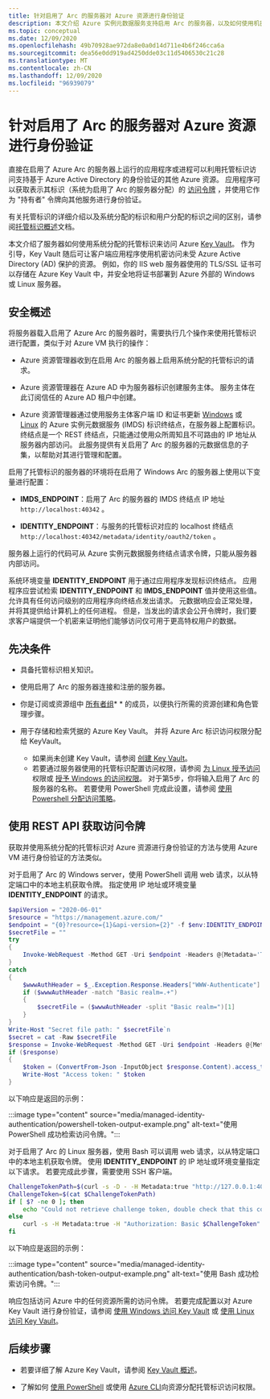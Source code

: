 ```yaml
---
title: 针对启用了 Arc 的服务器对 Azure 资源进行身份验证
description: 本文介绍 Azure 实例元数据服务支持启用 Arc 的服务器，以及如何使用机密对 Azure 资源和本地进行身份验证。
ms.topic: conceptual
ms.date: 12/09/2020
ms.openlocfilehash: 49b70928ae972da8e0a0d14d711e4b6f246cca6a
ms.sourcegitcommit: dea56e0dd919ad4250dde03c11d5406530c21c28
ms.translationtype: MT
ms.contentlocale: zh-CN
ms.lasthandoff: 12/09/2020
ms.locfileid: "96939079"
---
```

# <a name="authenticate-against-azure-resources-with-arc-enabled-servers"></a>针对启用了 Arc 的服务器对 Azure 资源进行身份验证

直接在启用了 Azure Arc 的服务器上运行的应用程序或进程可以利用托管标识访问支持基于 Azure Active Directory 的身份验证的其他 Azure 资源。 应用程序可以获取表示其标识（系统为启用了 Arc 的服务器分配）的 [访问令牌](../../active-directory/develop/developer-glossary.md#access-token) ，并使用它作为 "持有者" 令牌向其他服务进行身份验证。

有关托管标识的详细介绍以及系统分配的标识和用户分配的标识之间的区别，请参阅[托管标识概述](../../active-directory/managed-identities-azure-resources/overview.md)文档。

本文介绍了服务器如何使用系统分配的托管标识来访问 Azure [Key Vault](../../key-vault/general/overview.md)。 作为引导，Key Vault 随后可让客户端应用程序使用机密访问未受 Azure Active Directory (AD) 保护的资源。 例如，你的 IIS web 服务器使用的 TLS/SSL 证书可以存储在 Azure Key Vault 中，并安全地将证书部署到 Azure 外部的 Windows 或 Linux 服务器。

## <a name="security-overview"></a>安全概述

将服务器载入启用了 Azure Arc 的服务器时，需要执行几个操作来使用托管标识进行配置，类似于对 Azure VM 执行的操作：

- Azure 资源管理器收到在启用 Arc 的服务器上启用系统分配的托管标识的请求。

- Azure 资源管理器在 Azure AD 中为服务器标识创建服务主体。 服务主体在此订阅信任的 Azure AD 租户中创建。

- Azure 资源管理器通过使用服务主体客户端 ID 和证书更新 [Windows](../../virtual-machines/windows/instance-metadata-service.md) 或 [Linux](../../virtual-machines/linux/instance-metadata-service.md) 的 Azure 实例元数据服务 (IMDS) 标识终结点，在服务器上配置标识。 终结点是一个 REST 终结点，只能通过使用众所周知且不可路由的 IP 地址从服务器内部访问。 此服务提供有关启用了 Arc 的服务器的元数据信息的子集，以帮助对其进行管理和配置。

启用了托管标识的服务器的环境将在启用了 Windows Arc 的服务器上使用以下变量进行配置：

- **IMDS_ENDPOINT**：启用了 Arc 的服务器的 IMDS 终结点 IP 地址 `http://localhost:40342` 。

- **IDENTITY_ENDPOINT**：与服务的托管标识对应的 localhost 终结点 `http://localhost:40342/metadata/identity/oauth2/token` 。

服务器上运行的代码可从 Azure 实例元数据服务终结点请求令牌，只能从服务器内部访问。

系统环境变量 **IDENTITY_ENDPOINT** 用于通过应用程序发现标识终结点。 应用程序应尝试检索 **IDENTITY_ENDPOINT** 和 **IMDS_ENDPOINT** 值并使用这些值。 允许具有任何访问级别的应用程序向终结点发出请求。 元数据响应会正常处理，并将其提供给计算机上的任何进程。 但是，当发出的请求会公开令牌时，我们要求客户端提供一个机密来证明他们能够访问仅可用于更高特权用户的数据。

## <a name="prerequisites"></a>先决条件

- 具备托管标识相关知识。
- 使用启用了 Arc 的服务器连接和注册的服务器。
- 你是订阅或资源组中 [所有者组](../../role-based-access-control/built-in-roles.md#owner)* * 的成员，以便执行所需的资源创建和角色管理步骤。
- 用于存储和检索凭据的 Azure Key Vault。 并将 Azure Arc 标识访问权限分配给 KeyVault。

    - 如果尚未创建 Key Vault，请参阅 [创建 Key Vault](../../active-directory/managed-identities-azure-resources/tutorial-windows-vm-access-nonaad.md#create-a-key-vault-)。
    - 若要通过服务器使用的托管标识配置访问权限，请参阅 [为 Linux 授予访问](../../active-directory/managed-identities-azure-resources/tutorial-linux-vm-access-nonaad.md#grant-access) 权限或 [授予 Windows 的访问权限](../../active-directory/managed-identities-azure-resources/tutorial-windows-vm-access-nonaad.md#grant-access)。 对于第5步，你将输入启用了 Arc 的服务器的名称。 若要使用 PowerShell 完成此设置，请参阅 [使用 Powershell 分配访问策略](../../key-vault/general/assign-access-policy-powershell.md)。

## <a name="acquiring-an-access-token-using-rest-api"></a>使用 REST API 获取访问令牌

获取并使用系统分配的托管标识对 Azure 资源进行身份验证的方法与使用 Azure VM 进行身份验证的方法类似。

对于启用了 Arc 的 Windows server，使用 PowerShell 调用 web 请求，以从特定端口中的本地主机获取令牌。 指定使用 IP 地址或环境变量 **IDENTITY_ENDPOINT** 的请求。

```powershell
$apiVersion = "2020-06-01"
$resource = "https://management.azure.com/"
$endpoint = "{0}?resource={1}&api-version={2}" -f $env:IDENTITY_ENDPOINT,$resource,$apiVersion
$secretFile = ""
try
{
    Invoke-WebRequest -Method GET -Uri $endpoint -Headers @{Metadata='True'} -UseBasicParsing
}
catch
{
    $wwwAuthHeader = $_.Exception.Response.Headers["WWW-Authenticate"]
    if ($wwwAuthHeader -match "Basic realm=.+")
    {
        $secretFile = ($wwwAuthHeader -split "Basic realm=")[1]
    }
}
Write-Host "Secret file path: " $secretFile`n
$secret = cat -Raw $secretFile
$response = Invoke-WebRequest -Method GET -Uri $endpoint -Headers @{Metadata='True'; Authorization="Basic $secret"} -UseBasicParsing
if ($response)
{
    $token = (ConvertFrom-Json -InputObject $response.Content).access_token
    Write-Host "Access token: " $token
}
```

以下响应是返回的示例：

:::image type="content" source="media/managed-identity-authentication/powershell-token-output-example.png" alt-text="使用 PowerShell 成功检索访问令牌。":::

对于启用了 Arc 的 Linux 服务器，使用 Bash 可以调用 web 请求，以从特定端口中的本地主机获取令牌。 使用 **IDENTITY_ENDPOINT** 的 IP 地址或环境变量指定以下请求。 若要完成此步骤，需要使用 SSH 客户端。

```bash
ChallengeTokenPath=$(curl -s -D - -H Metadata:true "http://127.0.0.1:40342/metadata/identity/oauth2/token?api-version=2019-11-01&resource=https%3A%2F%2Fmanagement.azure.com" | grep Www-Authenticate | cut -d "=" -f 2 | tr -d "[:cntrl:]")
ChallengeToken=$(cat $ChallengeTokenPath)
if [ $? -ne 0 ]; then
    echo "Could not retrieve challenge token, double check that this command is run with root privileges."
else
    curl -s -H Metadata:true -H "Authorization: Basic $ChallengeToken" "http://127.0.0.1:40342/metadata/identity/oauth2/token?api-version=2019-11-01&resource=https%3A%2F%2Fmanagement.azure.com"
fi
```

以下响应是返回的示例：

:::image type="content" source="media/managed-identity-authentication/bash-token-output-example.png" alt-text="使用 Bash 成功检索访问令牌。":::

响应包括访问 Azure 中的任何资源所需的访问令牌。 若要完成配置以对 Azure Key Vault 进行身份验证，请参阅 [使用 Windows 访问 Key Vault](../../active-directory/managed-identities-azure-resources/tutorial-windows-vm-access-nonaad.md#access-data) 或 [使用 Linux 访问 Key Vault](../../active-directory/managed-identities-azure-resources/tutorial-linux-vm-access-nonaad.md#access-data)。

## <a name="next-steps"></a>后续步骤

- 若要详细了解 Azure Key Vault，请参阅 [Key Vault 概述](../../key-vault/general/overview.md)。

- 了解如何 [使用 PowerShell](../../active-directory/managed-identities-azure-resources/howto-assign-access-powershell.md) 或使用 [Azure CLI](../../active-directory/managed-identities-azure-resources/howto-assign-access-cli.md)向资源分配托管标识访问权限。